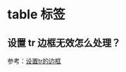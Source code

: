 # table 标签

## 设置 tr 边框无效怎么处理？

参考：[设置tr的边框](<https://blog.csdn.net/chengjun583/article/details/40115907>)

